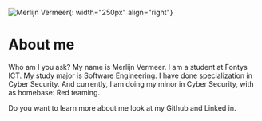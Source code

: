 ![Merlijn Vermeer](https://www.merlijnvermeer.nl/profile_round.png){: width="250px" align="right"}
# About me

Who am I you ask? My name is Merlijn Vermeer. I am a student at Fontys ICT.
My study major is Software Engineering. I have done specialization in Cyber Security.
And currently, I am doing my minor in Cyber Security, with as homebase: Red teaming.

Do you want to learn more about me look at my Github and Linked in.

<script src="https://kit.fontawesome.com/78c60b9e28.js" crossorigin="anonymous"></script>
<a href="www.github.com"><i class="social-icon fab fa-github"></i></a><a href="www.linkedin.com"><i class="social-icon fab fa-linkedin"></i></a>